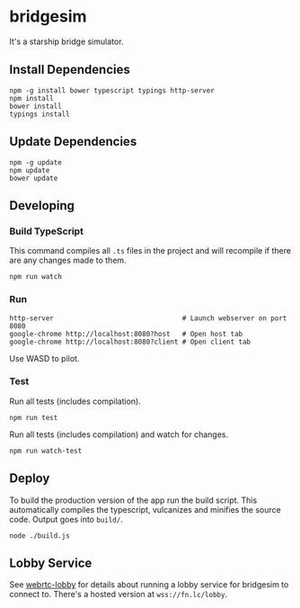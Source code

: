 # bridgesim

It's a starship bridge simulator.

## Install Dependencies
```
npm -g install bower typescript typings http-server
npm install
bower install
typings install
```

## Update Dependencies
```
npm -g update
npm update
bower update
```

## Developing
### Build TypeScript
This command compiles all `.ts` files in the project and will recompile if
there are any changes made to them.
```
npm run watch
```

### Run
```
http-server                                # Launch webserver on port 8080
google-chrome http://localhost:8080?host   # Open host tab
google-chrome http://localhost:8080?client # Open client tab
```
Use WASD to pilot.


### Test
Run all tests (includes compilation).
```
npm run test
```

Run all tests (includes compilation) and watch for changes.
```
npm run watch-test
```

## Deploy
To build the production version of the app run the build script. This
automatically compiles the typescript, vulcanizes and minifies the source code.
Output goes into `build/`.
```
node ./build.js
```


## Lobby Service

See [webrtc-lobby](https://github.com/d4l3k/webrtc-lobby) for details about running a lobby service for bridgesim to connect to. There's a hosted version at `wss://fn.lc/lobby`.
